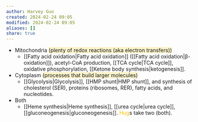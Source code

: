 ```yaml
---
author: Harvey Guo
created: 2024-02-24 09:05
modified: 2024-02-24 09:05
aliases: []
share: true
---
```

- Mitochondria <span style="background:rgba(240, 200, 0, 0.2)">(plenty of redox reactions (aka electron transfers))</span>
	- [[Fatty acid oxidation|Fatty acid oxidation]] ([[Fatty acid oxidation|β-oxidation]]), acetyl-CoA production, [[TCA cycle|TCA cycle]], oxidative phosphorylation, [[Ketone body synthesis|ketogenesis]].
- Cytoplasm <span style="background:rgba(240, 200, 0, 0.2)">(processes that build larger molecules)</span>
	- [[Glycolysis|Glycolysis]], [[HMP shunt|HMP shunt]], and synthesis of cholesterol (SER), proteins (ribosomes, RER), fatty acids, and nucleotides.
- Both
	- [[Heme synthesis|Heme synthesis]], [[urea cycle|urea cycle]], [[gluconeogenesis|gluconeogenesis]]. <font color="#ffc000">Hug</font>s take two (both).
